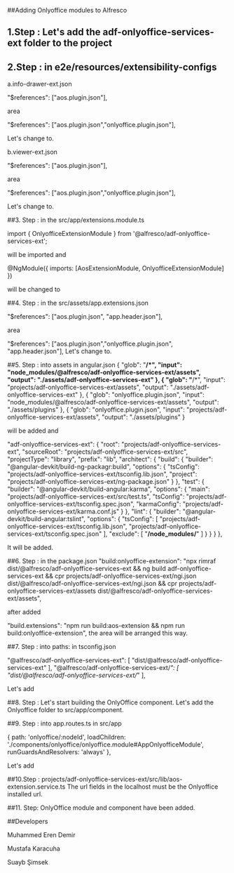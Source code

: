 ##Adding Onlyoffice modules to Alfresco

## 1.Step : Let's add the adf-onlyoffice-services-ext folder to the project

## 2.Step : in e2e/resources/extensibility-configs
  a.info-drawer-ext.json

   "$references": ["aos.plugin.json"],

area

   "$references": ["aos.plugin.json","onlyoffice.plugin.json"],

Let's change to.

b.viewer-ext.json


   "$references": ["aos.plugin.json"],

area

   "$references": ["aos.plugin.json","onlyoffice.plugin.json"],

Let's change to.

##3. Step : in the  src/app/extensions.module.ts


   import { OnlyofficeExtensionModule } from '@alfresco/adf-onlyoffice-services-ext';

will be imported and

   @NgModule({
        imports: [AosExtensionModule, OnlyofficeExtensionModule]
       })
  
will be changed to

##4. Step : in the  src/assets/app.extensions.json
  
   "$references": ["aos.plugin.json", "app.header.json"],

  area
   
   "$references": ["aos.plugin.json","onlyoffice.plugin.json", "app.header.json"],
Let's change to.

##5. Step : into assets in angular.json
   {
    "glob": "**/*",
    "input": "node_modules/@alfresco/adf-onlyoffice-services-ext/assets",
    "output": "./assets/adf-onlyoffice-services-ext"
   },
   {
    "glob": "**/*",
    "input": "projects/adf-onlyoffice-services-ext/assets",
    "output": "./assets/adf-onlyoffice-services-ext"
   },
   {
    "glob": "onlyoffice.plugin.json",
    "input": "node_modules/@alfresco/adf-onlyoffice-services-ext/assets",
    "output": "./assets/plugins"
   },
   {
    "glob": "onlyoffice.plugin.json",
    "input": "projects/adf-onlyoffice-services-ext/assets",
    "output": "./assets/plugins"
   } 

will be added and
      
   "adf-onlyoffice-services-ext": {
    "root": "projects/adf-onlyoffice-services-ext",
    "sourceRoot": "projects/adf-onlyoffice-services-ext/src",
    "projectType": "library",
    "prefix": "lib",
    "architect": {
      "build": {
        "builder": "@angular-devkit/build-ng-packagr:build",
        "options": {
          "tsConfig": "projects/adf-onlyoffice-services-ext/tsconfig.lib.json",
          "project": "projects/adf-onlyoffice-services-ext/ng-package.json"
        }
      },
      "test": {
        "builder": "@angular-devkit/build-angular:karma",
        "options": {
          "main": "projects/adf-onlyoffice-services-ext/src/test.ts",
          "tsConfig": "projects/adf-onlyoffice-services-ext/tsconfig.spec.json",
          "karmaConfig": "projects/adf-onlyoffice-services-ext/karma.conf.js"
        }
      },
      "lint": {
        "builder": "@angular-devkit/build-angular:tslint",
        "options": {
          "tsConfig": [
            "projects/adf-onlyoffice-services-ext/tsconfig.lib.json",
            "projects/adf-onlyoffice-services-ext/tsconfig.spec.json"
          ],
          "exclude": [
            "**/node_modules/**"
          ]
        }
      }
    }
   },

 It will be added.

 ##6. Step : in the package.json
   "build:onlyoffice-extension": "npx rimraf dist/@alfresco/adf-onlyoffice-services-ext && ng build adf-onlyoffice-services-ext && cpr projects/adf-onlyoffice-services-ext/ngi.json dist/@alfresco/adf-onlyoffice-services-ext/ngi.json && cpr projects/adf-onlyoffice-services-ext/assets dist/@alfresco/adf-onlyoffice-services-ext/assets",

after added
     
   "build.extensions": "npm run build:aos-extension && npm run build:onlyoffice-extension",
the area will be arranged this way.

##7. Step : into paths: in tsconfig.json
  
   "@alfresco/adf-onlyoffice-services-ext": [
    "dist/@alfresco/adf-onlyoffice-services-ext"
   ],
   "@alfresco/adf-onlyoffice-services-ext/*": [
    "dist/@alfresco/adf-onlyoffice-services-ext/*"
   ],

Let's add

##8. Step : Let's start building the OnlyOffice component.  Let's add the Onlyoffice folder to src/app/component.
  
##9. Step : into app.routes.ts in src/app

      
   {
    path: 'onlyoffice/:nodeId',
    loadChildren:
      './components/onlyoffice/onlyoffice.module#AppOnlyofficeModule',
    runGuardsAndResolvers: 'always'
   },  
  
Let's add

##10.Step : projects/adf-onlyoffice-services-ext/src/lib/aos-extension.service.ts
 The url fields in the localhost must be the Onlyoffice installed url.

##11. Step: OnlyOffice module and component have been added.

##Developers

  Muhammed Eren Demir 
 
  Mustafa Karacuha
 
  Suayb Şimsek


